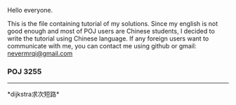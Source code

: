 Hello everyone.

This is the file containing tutorial of my solutions.
Since my english is not good enough and most of POJ users are Chinese students, I decided to write the tutorial using Chinese language. If any foreign users want to communicate with me, you can contact me using github or gmail: nevermrqi@gmail.com

<h3> POJ 3255 </h3>
<hr>
*dijkstra求次短路*
